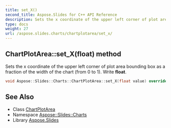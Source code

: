 ```yaml
---
title: set_X()
second_title: Aspose.Slides for C++ API Reference
description: Sets the x coordinate of the upper left corner of plot area bounding box as a fraction of the width of the chart (from 0 to 1). Write float.
type: docs
weight: 27
url: /aspose.slides.charts/chartplotarea/set_x/
---
```

## ChartPlotArea::set_X(float) method


Sets the x coordinate of the upper left corner of plot area bounding box as a fraction of the width of the chart (from 0 to 1). Write **float**.

```cpp
void Aspose::Slides::Charts::ChartPlotArea::set_X(float value) override
```

## See Also

* Class [ChartPlotArea](../)
* Namespace [Aspose::Slides::Charts](../../)
* Library [Aspose.Slides](../../../)